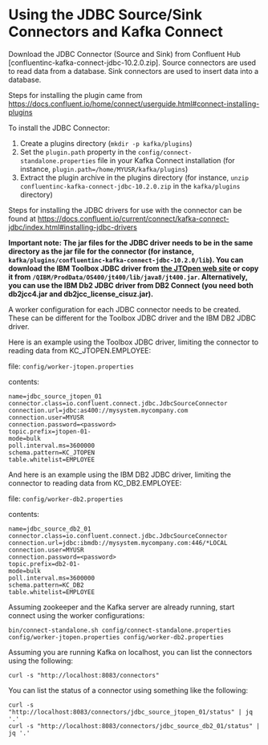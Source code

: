 # Using the JDBC Source/Sink Connectors and Kafka Connect

Download the JDBC Connector (Source and Sink) from Confluent Hub [confluentinc-kafka-connect-jdbc-10.2.0.zip]. Source connectors are used to read data from a database. Sink connectors are used to insert data into a database.

Steps for installing the plugin came from https://docs.confluent.io/home/connect/userguide.html#connect-installing-plugins

To install the JDBC Connector:
1. Create a plugins directory (`mkdir -p kafka/plugins`)
1. Set the `plugin.path` property in the `config/connect-standalone.properties` file in your Kafka Connect installation (for instance, `plugin.path=/home/MYUSR/kafka/plugins`)
1. Extract the plugin archive in the plugins directory (for instance, `unzip confluentinc-kafka-connect-jdbc-10.2.0.zip` in the `kafka/plugins` directory)

Steps for installing the JDBC drivers for use with the connector can be found at https://docs.confluent.io/current/connect/kafka-connect-jdbc/index.html#installing-jdbc-drivers

**Important note: The jar files for the JDBC driver needs to be in the same directory as the jar file for the connector (for instance, `kafka/plugins/confluentinc-kafka-connect-jdbc-10.2.0/lib`). You can download the IBM Toolbox JDBC driver from [the JTOpen web site](http://jt400.sourceforge.net/) or copy it from `/QIBM/ProdData/OS400/jt400/lib/java8/jt400.jar`. Alternatively, you can use the IBM Db2 JDBC driver from DB2 Connect (you need both db2jcc4.jar and db2jcc_license_cisuz.jar).**

A worker configuration for each JDBC connector needs to be created. These can be different for the Toolbox JDBC driver and the IBM DB2 JDBC driver.

Here is an example using the Toolbox JDBC driver, limiting the connector to reading data from KC_JTOPEN.EMPLOYEE:

file: `config/worker-jtopen.properties`

contents:
```
name=jdbc_source_jtopen_01
connector.class=io.confluent.connect.jdbc.JdbcSourceConnector
connection.url=jdbc:as400://mysystem.mycompany.com
connection.user=MYUSR
connection.password=<password>
topic.prefix=jtopen-01-
mode=bulk
poll.interval.ms=3600000
schema.pattern=KC_JTOPEN
table.whitelist=EMPLOYEE
```
And here is an example using the IBM DB2 JDBC driver, limiting the connector to reading data from KC_DB2.EMPLOYEE:

file: `config/worker-db2.properties`

contents:
```
name=jdbc_source_db2_01
connector.class=io.confluent.connect.jdbc.JdbcSourceConnector
connection.url=jdbc:ibmdb://mysystem.mycompany.com:446/*LOCAL
connection.user=MYUSR
connection.password=<password>
topic.prefix=db2-01-
mode=bulk
poll.interval.ms=3600000
schema.pattern=KC_DB2
table.whitelist=EMPLOYEE
```

Assuming zookeeper and the Kafka server are already running, start connect using the worker configurations:
```
bin/connect-standalone.sh config/connect-standalone.properties config/worker-jtopen.properties config/worker-db2.properties
```

Assuming you are running Kafka on localhost, you can list the connectors using the following:
```
curl -s "http://localhost:8083/connectors"
```

You can list the status of a connector using something like the following: 
```
curl -s "http://localhost:8083/connectors/jdbc_source_jtopen_01/status" | jq '.'
curl -s "http://localhost:8083/connectors/jdbc_source_db2_01/status" | jq '.'
```
